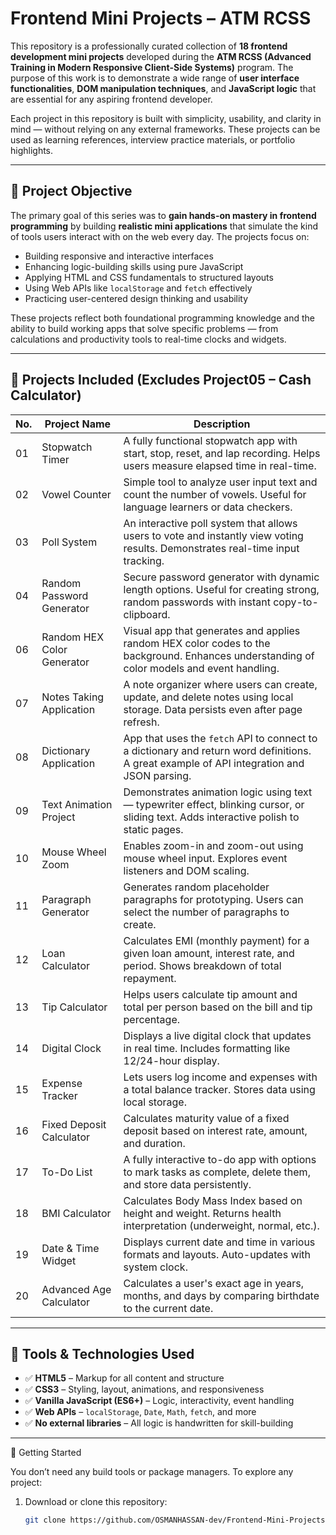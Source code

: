 # Frontend Mini Projects – ATM RCSS

This repository is a professionally curated collection of **18 frontend development mini projects** developed during the **ATM RCSS (Advanced Training in Modern Responsive Client-Side Systems)** program. The purpose of this work is to demonstrate a wide range of **user interface functionalities**, **DOM manipulation techniques**, and **JavaScript logic** that are essential for any aspiring frontend developer.

Each project in this repository is built with simplicity, usability, and clarity in mind — without relying on any external frameworks. These projects can be used as learning references, interview practice materials, or portfolio highlights.

---

## 🎯 Project Objective

The primary goal of this series was to **gain hands-on mastery in frontend programming** by building **realistic mini applications** that simulate the kind of tools users interact with on the web every day. The projects focus on:

- Building responsive and interactive interfaces
- Enhancing logic-building skills using pure JavaScript
- Applying HTML and CSS fundamentals to structured layouts
- Using Web APIs like `localStorage` and `fetch` effectively
- Practicing user-centered design thinking and usability

These projects reflect both foundational programming knowledge and the ability to build working apps that solve specific problems — from calculations and productivity tools to real-time clocks and widgets.

---

## 📁 Projects Included (Excludes Project05 – Cash Calculator)

| No. | Project Name                          | Description |
|-----|---------------------------------------|-------------|
| 01  | Stopwatch Timer                       | A fully functional stopwatch app with start, stop, reset, and lap recording. Helps users measure elapsed time in real-time. |
| 02  | Vowel Counter                         | Simple tool to analyze user input text and count the number of vowels. Useful for language learners or data checkers. |
| 03  | Poll System                           | An interactive poll system that allows users to vote and instantly view voting results. Demonstrates real-time input tracking. |
| 04  | Random Password Generator             | Secure password generator with dynamic length options. Useful for creating strong, random passwords with instant copy-to-clipboard. |
| 06  | Random HEX Color Generator            | Visual app that generates and applies random HEX color codes to the background. Enhances understanding of color models and event handling. |
| 07  | Notes Taking Application              | A note organizer where users can create, update, and delete notes using local storage. Data persists even after page refresh. |
| 08  | Dictionary Application                | App that uses the `fetch` API to connect to a dictionary and return word definitions. A great example of API integration and JSON parsing. |
| 09  | Text Animation Project                | Demonstrates animation logic using text — typewriter effect, blinking cursor, or sliding text. Adds interactive polish to static pages. |
| 10  | Mouse Wheel Zoom                      | Enables zoom-in and zoom-out using mouse wheel input. Explores event listeners and DOM scaling. |
| 11  | Paragraph Generator                   | Generates random placeholder paragraphs for prototyping. Users can select the number of paragraphs to create. |
| 12  | Loan Calculator                       | Calculates EMI (monthly payment) for a given loan amount, interest rate, and period. Shows breakdown of total repayment. |
| 13  | Tip Calculator                        | Helps users calculate tip amount and total per person based on the bill and tip percentage. |
| 14  | Digital Clock                         | Displays a live digital clock that updates in real time. Includes formatting like 12/24-hour display. |
| 15  | Expense Tracker                       | Lets users log income and expenses with a total balance tracker. Stores data using local storage. |
| 16  | Fixed Deposit Calculator              | Calculates maturity value of a fixed deposit based on interest rate, amount, and duration. |
| 17  | To-Do List                            | A fully interactive to-do app with options to mark tasks as complete, delete them, and store data persistently. |
| 18  | BMI Calculator                        | Calculates Body Mass Index based on height and weight. Returns health interpretation (underweight, normal, etc.). |
| 19  | Date & Time Widget                    | Displays current date and time in various formats and layouts. Auto-updates with system clock. |
| 20  | Advanced Age Calculator               | Calculates a user's exact age in years, months, and days by comparing birthdate to the current date. |

---

## 🧰 Tools & Technologies Used

- ✅ **HTML5** – Markup for all content and structure
- ✅ **CSS3** – Styling, layout, animations, and responsiveness
- ✅ **Vanilla JavaScript (ES6+)** – Logic, interactivity, event handling
- ✅ **Web APIs** – `localStorage`, `Date`, `Math`, `fetch`, and more
- ✅ **No external libraries** – All logic is handwritten for skill-building

---

 🚀 Getting Started

You don’t need any build tools or package managers. To explore any project:

1. Download or clone this repository:
   ```bash
   git clone https://github.com/OSMANHASSAN-dev/Frontend-Mini-Projects.git

